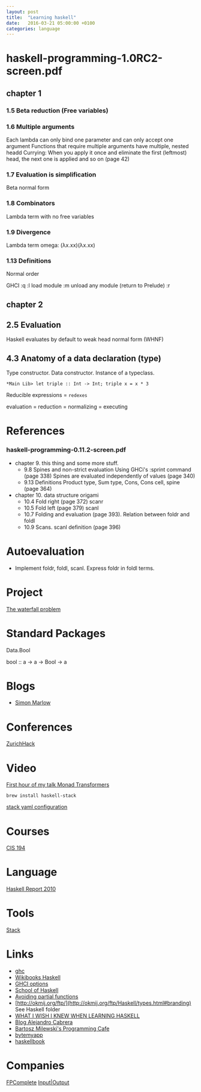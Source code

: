 ```yaml
---
layout: post
title:  "Learning haskell"
date:   2016-03-21 05:00:00 +0100
categories: language
---
```


# haskell-programming-1.0RC2-screen.pdf
## chapter 1
### 1.5 Beta reduction (Free variables)
### 1.6 Multiple arguments
Each lambda can only bind one parameter and can only accept one argument
Functions that require multiple arguments have multiple, nested headd
Currying: When you apply it once and eliminate the first (leftmost) head, the next one is applied and so on (page 42)
### 1.7 Evaluation is simplification
Beta normal form
### 1.8 Combinators
Lambda term with no free variables
### 1.9 Divergence
Lambda term omega: (λx.xx)(λx.xx)
### 1.13 Definitions
Normal order

GHCI
:q
:l load module
:m unload any module (return to Prelude)
:r

## chapter 2
## 2.5 Evaluation
Haskell evaluates by default to weak head normal form (WHNF)
## 4.3 Anatomy of a data declaration (type)
Type constructor. Data constructor. Instance of a typeclass.



```
*Main Lib> let triple :: Int -> Int; triple x = x * 3
```


Reducible expressions = `redexes`

evaluation = reduction = normalizing = executing

# References

### haskell-programming-0.11.2-screen.pdf

- chapter 9. this thing and some more stuff.
  * 9.8 Spines and non-strict evaluation
    Using GHCi's :sprint command (page 338)
    Spines are evaluated independently of values (page 340)
  * 9.13 Definitions
    Product type, Sum type, Cons, Cons cell, spine (page 364)
- chapter 10. data structure origami
  * 10.4 Fold right (page 372) scanr
  * 10.5 Fold left (page 379) scanl
  * 10.7 Folding and evaluation (page 393). Relation between foldr and foldl
  * 10.9 Scans. scanl definition (page 396)

# Autoevaluation

- Implement foldr, foldl, scanl. Express foldr in foldl terms.

# Project

[The waterfall problem](http://chrisdone.com/posts/twitter-problem-loeb)

# Standard Packages

Data.Bool

bool :: a -> a -> Bool -> a

# Blogs
- [Simon Marlow](https://simonmar.github.io)

# Conferences

[ZurichHack](https://zurihac.info)

# Video

[First hour of my talk Monad
Transformers](https://www.youtube.com/watch?v=v9Kkybc1Idg)

```
brew install haskell-stack
```

[stack yaml
configuration](http://docs.haskellstack.org/en/stable/yaml_configuration/)

# Courses

[CIS 194](http://www.seas.upenn.edu/%7Ecis194/spring13/lectures.html)

# Language

[Haskell Report 2010](https://www.haskell.org/onlinereport/haskell2010/)

# Tools

[Stack](http://docs.haskellstack.org/en/stable/README/)

# Links
- [ghc](https://gitlab.haskell.org/ghc/ghc)
- [Wikibooks Haskell](https://en.wikibooks.org/wiki/Haskell/Control_structures)
- [GHCI options](https://downloads.haskell.org/~ghc/7.6.3/docs/html/users_guide/ghci-set.html)
- [School of Haskell](https://www.schoolofhaskell.com)
- [Avoiding partial functions](https://wiki.haskell.org/Avoiding_partial_functions)
- [http://okmij.org/ftp/](http://okmij.org/ftp/Haskell/types.html#branding) See Haskell folder
- [WHAT I WISH I KNEW WHEN LEARNING HASKELL](http://dev.stephendiehl.com/hask/)
- [Blog Alejandro Cabrera](https://blog.cppcabrera.com/posts/37-functor-traverse-fold-tree.html)
- [Bartosz Milewski's Programming Cafe](https://bartoszmilewski.com)
- [bytemyapp](http://bitemyapp.com/posts/2014-03-24-monads-bind-join-actions.html)
- [haskellbook](http://haskellbook.com/index.html)

# Companies
[FPComplete](https://www.fpcomplete.com/blog)
[Input|Output](https://iohk.io)
